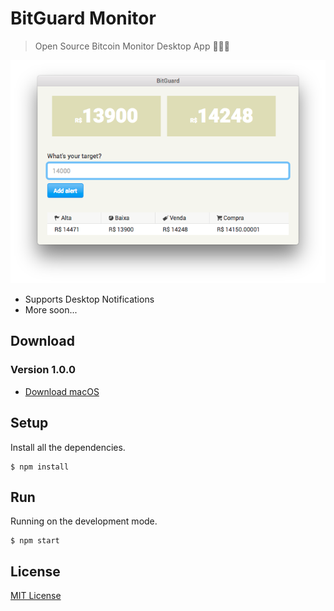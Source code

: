 # BitGuard Monitor

> Open Source Bitcoin Monitor Desktop App 👨🏻‍🚀

<p align="center">
  <img src="https://github.com/thulioph/bitguard/blob/master/src/images/screenshots/screenshots1.png?raw=true" alt="Sublime's custom image"/>
</p>

- Supports Desktop Notifications
- More soon...

## Download

### Version 1.0.0

- [Download macOS](https://github.com/thulioph/bitguard/releases/download/1.0.0/bitguard.dmg)

## Setup

Install all the dependencies.

```shell
$ npm install
```

## Run

Running on the development mode.

```shell
$ npm start
```

## License

[MIT License](https://github.com/thulioph/bitguard/blob/master/LICENSE.md)
